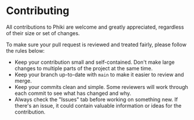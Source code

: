 # Contributing

All contributions to Phiki are welcome and greatly appreciated, regardless of their size or set of changes.

To make sure your pull request is reviewed and treated fairly, please follow the rules below:
* Keep your contribution small and self-contained. Don't make large changes to multiple parts of the project at the same time.
* Keep your branch up-to-date with `main` to make it easier to review and merge.
* Keep your commits clean and simple. Some reviewers will work through each commit to see what has changed and why.
* Always check the "Issues" tab before working on something new. If there's an issue, it could contain valuable information or ideas for the contribution.
